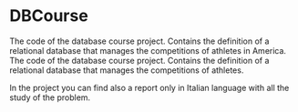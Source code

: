 # DBCourse
The code of the database course project. Contains the definition of a relational database that manages the competitions of athletes in America. The code of the database course project. Contains the definition of a relational database that manages the competitions of athletes.

In the project you can find also a report only in Italian language with all the study of the problem.
